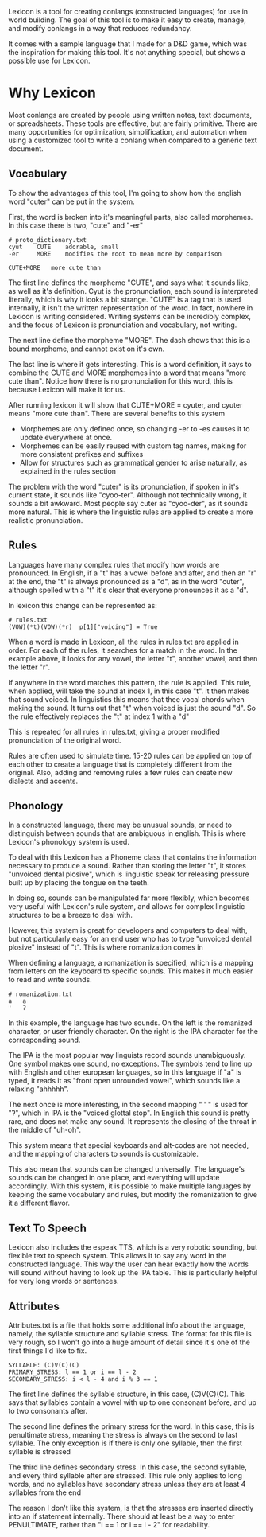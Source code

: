 Lexicon is a tool for creating conlangs (constructed languages) for use in world building. The goal of this tool is to make it easy to create, manage, and modify conlangs in a way that reduces redundancy.

It comes with a sample language that I made for a D&D game, which was the inspiration for making this tool. It's not anything special, but shows a possible use for Lexicon.

# Why Lexicon
Most conlangs are created by people using written notes, text documents, or spreadsheets. These tools are effective, but are fairly primitive. There are many opportunities for optimization, simplification, and automation when using a customized tool to write a conlang when compared to a generic text document.

## Vocabulary

To show the advantages of this tool, I'm going to show how the english word "cuter" can be put in the system.

First, the word is broken into it's meaningful parts, also called morphemes. In this case there is two, "cute" and "-er"

```
# proto_dictionary.txt
cyut    CUTE    adorable, small
-er     MORE    modifies the root to mean more by comparison
 
CUTE+MORE   more cute than
```

The first line defines the morpheme "CUTE", and says what it sounds like, as well as it's definition. Cyut is the pronunciation, each sound is interpreted literally, which is why it looks a bit strange. "CUTE" is a tag that is used internally, it isn't the written representation of the word. In fact, nowhere in Lexicon is writing considered. Writing systems can be incredibly complex, and the focus of Lexicon is pronunciation and vocabulary, not writing.  
 
The next line define the morpheme "MORE". The dash shows that this is a bound morpheme, and cannot exist on it's own.

The last line is where it gets interesting. This is a word definition, it says to combine the CUTE and MORE morphemes into a word that means "more cute than". Notice how there is no pronunciation for this word, this is because Lexicon will make it for us.

After running lexicon it will show that CUTE+MORE = cyuter, and cyuter means "more cute than". There are several benefits to this system
 - Morphemes are only defined once, so changing -er to -es causes it to update everywhere at once.
 - Morphemes can be easily reused with custom tag names, making for more consistent prefixes and suffixes
 - Allow for structures such as grammatical gender to arise naturally, as explained in the rules section

The problem with the word "cuter" is its pronunciation, if spoken in it's current state, it sounds like "cyoo-ter". Although not technically wrong, it sounds a bit awkward. Most people say cuter as "cyoo-der", as it sounds more natural. This is where the linguistic rules are applied to create a more realistic pronunciation. 

## Rules

Languages have many complex rules that modify how words are pronounced. In English, if a "t" has a vowel before and after, and then an "r" at the end, the "t" is always pronounced as a "d", as in the word "cuter", although spelled with a "t" it's clear that everyone pronounces it as a "d".

In lexicon this change can be represented as:

```
# rules.txt
(VOW)(*t)(VOW)(*r)  p[1]["voicing"] = True
```

When a word is made in Lexicon, all the rules in rules.txt are applied in order. For each of the rules, it searches for a match in the word. In the example above, it looks for any vowel, the letter "t", another vowel, and then the letter "r". 

If anywhere in the word matches this pattern, the rule is applied. This rule, when applied, will take the sound at index 1, in this case "t". it then makes that sound voiced. In linguistics this means that thee vocal chords when making the sound. It turns out that "t" when voiced is just the sound "d". So the rule effectively replaces the "t" at index 1 with a "d"

This is repeated for all rules in rules.txt, giving a proper modified pronunciation of the original word.

Rules are often used to simulate time. 15-20 rules can be applied on top of each other to create a language that is completely different from the original. Also, adding and removing rules a few rules can create new dialects and accents.


## Phonology

In a constructed language, there may be unusual sounds, or need to distinguish between sounds that are ambiguous in english. This is where Lexicon's phonology system is used.

To deal with this Lexicon has a Phoneme class that contains the information necessary to produce a sound. Rather than storing the letter "t", it stores "unvoiced dental plosive", which is linguistic speak for releasing pressure built up by placing the tongue on the teeth.

In doing so, sounds can be manipulated far more flexibly, which becomes very useful with Lexicon's rule system, and allows for complex linguistic structures to be a breeze to deal with.

However, this system is great for developers and computers to deal with, but not particularly easy for an end user who has to type "unvoiced dental plosive" instead of "t". This is where romanization comes in 

When defining a language, a romanization is specified, which is a mapping from letters on the keyboard to specific sounds. This makes it much easier to read and write sounds.

```
# romanization.txt
a   a
'   ʔ
```

In this example, the language has two sounds. On the left is the romanized character, or user friendly character. On the right is the IPA character for the corresponding sound.

The IPA is the most popular way linguists record sounds unambiguously. One symbol makes one sound, no exceptions. The symbols tend to line up with English and other european languages, so in this language if "a" is typed, it reads it as "front open unrounded vowel", which sounds like a relaxing "ahhhhh".

The next once is more interesting, in the second mapping " ' " is used for "ʔ", which in IPA is the "voiced glottal stop". In English this sound is pretty rare, and does not make any sound. It represents the closing of the throat in the middle of "uh-oh".

This system means that special keyboards and alt-codes are not needed, and the mapping of characters to sounds is customizable.

This also mean that sounds can be changed universally. The language's sounds can be changed in one place, and everything will update accordingly. With this system, it is possible to make multiple languages by keeping the same vocabulary and rules, but modify the romanization to give it a different flavor.
 

## Text To Speech

Lexicon also includes the espeak TTS, which is a very robotic sounding, but flexible text to speech system. This allows it to say any word in the constructed language. This way the user can hear exactly how the words will sound without having to look up the IPA table. This is particularly helpful for very long words or sentences.


## Attributes

Attributes.txt is a file that holds some additional info about the language, namely, the syllable structure and syllable stress. The format for this file is very rough, so I won't go into a huge amount of detail since it's one of the first things I'd like to fix.
 
```
SYLLABLE: (C)V(C)(C)
PRIMARY_STRESS: l == 1 or i == l - 2
SECONDARY_STRESS: i < l - 4 and i % 3 == 1
```

The first line defines the syllable structure, in this case, (C)V(C)(C). This says that syllables contain a vowel with up to one consonant before, and up to two consonants after.

The second line defines the primary stress for the word. In this case, this is penultimate stress, meaning the stress is always on the second to last syllable. The only exception is if there is only one syllable, then the first syllable is stressed

The third line defines secondary stress. In this case, the second syllable, and every third syllable after are stressed. This rule only applies to long words, and no syllables have secondary stress unless they are at least 4 syllables from the end

The reason I don't like this system, is that the stresses are inserted directly into an if statement internally. There should at least be a way to enter PENULTIMATE, rather than "l == 1 or i == l - 2" for readability. 